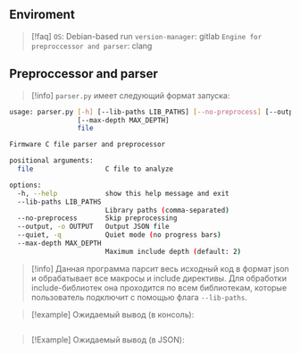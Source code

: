 ## Enviroment


> [!faq] 
> `OS`: Debian-based run
> `version-manager`: gitlab
> `Engine for preproccessor and parser`: clang
> 

## Preproccessor and parser


> [!info] 
> `parser.py` имеет следующий формат запуска:
> 

```bash
usage: parser.py [-h] [--lib-paths LIB_PATHS] [--no-preprocess] [--output OUTPUT] [--quiet]
                 [--max-depth MAX_DEPTH]
                 file

Firmware C file parser and preprocessor

positional arguments:
  file                  C file to analyze

options:
  -h, --help            show this help message and exit
  --lib-paths LIB_PATHS
                        Library paths (comma-separated)
  --no-preprocess       Skip preprocessing
  --output, -o OUTPUT   Output JSON file
  --quiet, -q           Quiet mode (no progress bars)
  --max-depth MAX_DEPTH
                        Maximum include depth (default: 2)
```


> [!info] 
> Данная программа парсит весь исходный код в формат json и обрабатывает все макросы и include директивы. Для обработки include-библиотек она проходится по всем библиотекам, которые пользователь подключит с помощью флага `--lib-paths`.
> 

> [!example] 
> Ожидаемый вывод (в консоль):

```bash

```

> [!Example] 
> Ожидаемый вывод (в JSON):

```json

```

